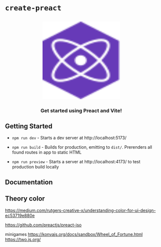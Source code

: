 # `create-preact`

<h2 align="center">
  <img height="256" width="256" src="./src/assets/preact.svg">
</h2>

<h3 align="center">Get started using Preact and Vite!</h3>

## Getting Started

-   `npm run dev` - Starts a dev server at http://localhost:5173/

-   `npm run build` - Builds for production, emitting to `dist/`. Prerenders all found routes in app to static HTML

-   `npm run preview` - Starts a server at http://localhost:4173/ to test production build locally

## Documentation

## Theory color
https://medium.com/rutgers-creative-x/understanding-color-for-ui-design-ec53719e880e


https://github.com/preactjs/preact-iso

minigames
https://konvajs.org/docs/sandbox/Wheel_of_Fortune.html
https://two.js.org/